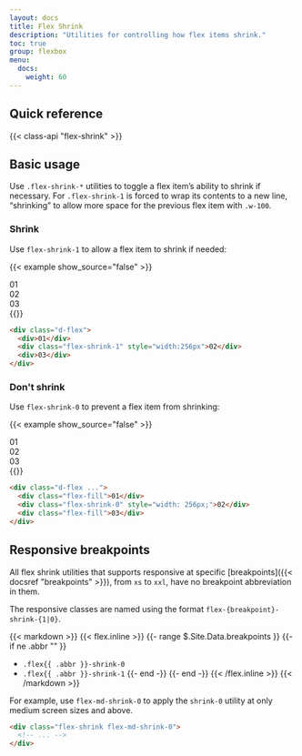 ```yaml
---
layout: docs
title: Flex Shrink
description: "Utilities for controlling how flex items shrink."
toc: true
group: flexbox
menu:
  docs:
    weight: 60
---
```


## Quick reference 

{{< class-api "flex-shrink" >}}

## Basic usage

Use `.flex-shrink-*` utilities to toggle a flex item’s ability to shrink if necessary. For `.flex-shrink-1` is forced to wrap its contents to a new line, “shrinking” to allow more space for the previous flex item with `.w-100`.

### Shrink

Use `flex-shrink-1` to allow a flex item to shrink if needed:

{{< example show_source="false" >}}
  <div class="d-flex bg-striped-purple gap-4 rounded">
    <div class="d-flex align-items-center justify-content-center rounded text-bg-dark p-4">01</div>
    <div class="d-flex flex-shrink-1 align-items-center justify-content-center rounded text-bg-secondary p-4" style="width:256px">02</div>
    <div class="d-flex align-items-center justify-content-center rounded text-bg-dark p-4">03</div>
  </div>
{{</ example >}}

```html
<div class="d-flex">
  <div>01</div>
  <div class="flex-shrink-1" style="width:256px">02</div>
  <div>03</div>
</div>
```

### Don't shrink

Use `flex-shrink-0` to prevent a flex item from shrinking:

{{< example show_source="false" >}}
  <div class="overflow-auto">
    <div class="d-flex bg-striped-purple gap-4">
      <div class="d-flex flex-fill align-items-center justify-content-center rounded text-bg-dark p-4">01</div>
      <div class="d-flex flex-shrink-0 align-items-center justify-content-center rounded text-bg-secondary p-4" style="width:256px;">02</div>
      <div class="d-flex flex-fill align-items-center justify-content-center rounded text-bg-dark p-4">03</div>
    </div>
  </div>
{{</ example >}}

```html
<div class="d-flex ...">
  <div class="flex-fill">01</div>
  <div class="flex-shrink-0" style="width: 256px;">02</div>
  <div class="flex-fill">03</div>
</div>
```

## Responsive breakpoints

All flex shrink utilities that supports responsive at specific [breakpoints]({{< docsref "breakpoints" >}}), from `xs` to `xxl`, have no breakpoint abbreviation in them. 

The responsive classes are named using the format `flex-{breakpoint}-shrink-{1|0}`.

{{< markdown >}}
{{< flex.inline >}}
{{- range $.Site.Data.breakpoints }}
{{- if ne .abbr "" }}
- `.flex{{ .abbr }}-shrink-0`
- `.flex{{ .abbr }}-shrink-1`
{{- end -}}
{{- end -}}
{{< /flex.inline >}}
{{< /markdown >}}

For example, use `flex-md-shrink-0` to apply the `shrink-0` utility at only medium screen sizes and above.

```html
<div class="flex-shrink flex-md-shrink-0">
  <!-- ... -->
</div>
```